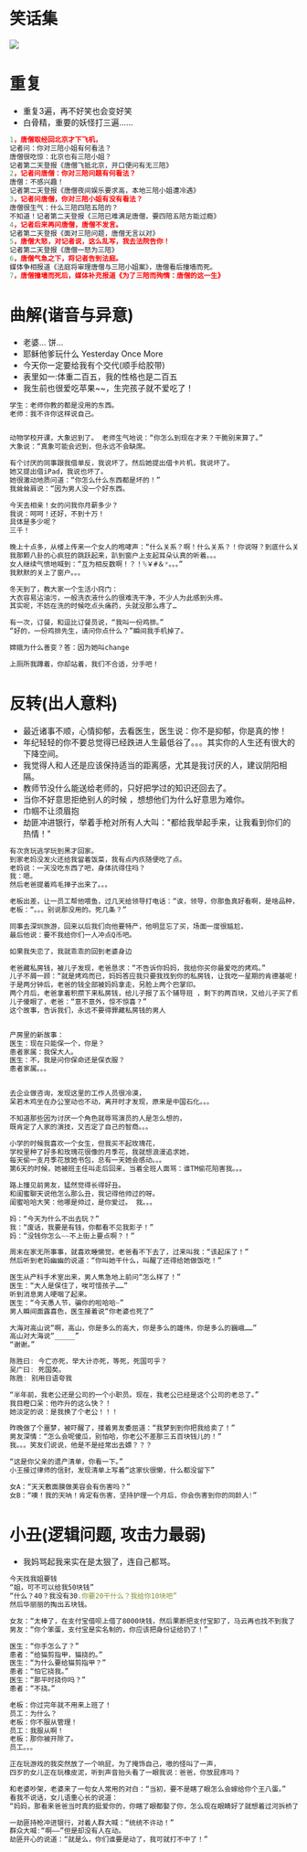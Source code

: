 # 笑话集

![](https://pic3.zhimg.com/50/a5c2087306ff6ce10f906ed10094418e_hd.jpg)

# 重复

- 重复3遍，再不好笑也会变好笑
- 白骨精，重要的妖怪打三遍......

```javascript
1，唐僧取经回北京才下飞机，
记者问：你对三陪小姐有何看法？
唐僧很吃惊：北京也有三陪小姐？
记者第二天登报《唐僧飞抵北京，开口便问有无三陪》
2，记者问唐僧：你对三陪问题有何看法？
唐僧：不感兴趣！
记者第二天登报《唐僧夜间娱乐要求高，本地三陪小姐遭冷遇》
3，记者问唐僧，你对三陪小姐有没有看法？
唐僧很生气：什么三陪四陪五陪的？
不知道！记者第二天登报《三陪已难满足唐僧，要四陪五陪方能过瘾》
4，记者后来再问唐僧，唐僧不发言。
记者第二天登报《面对三陪问题，唐僧无言以对》
5，唐僧大怒，对记者说，这么乱写，我去法院告你！
记者第二天登报《唐僧一怒为三陪》
6，唐僧气急之下，将记者告到法庭。
媒体争相报道《法庭将审理唐僧与三陪小姐案》，唐僧看后撞墙而死。
7，唐僧撞墙而死后，媒体补充报道《为了三陪而殉情：唐僧的这一生》
```

# 曲解(谐音与异意)

- 老婆... 饼...
- 耶稣他爹玩什么 Yesterday Once More
- 今天你一定要给我有个交代(顺手给胶带)
- 表里如一:体重二百五，我的性格也是二百五
- 我生前也很爱吃苹果~~，生完孩子就不爱吃了！


```javascript
学生：老师你教的都是没用的东西。
老师：我不许你这样说自己。


动物学校开课，大象迟到了。 老师生气地说：“你怎么到现在才来？干脆别来算了。”
大象说：“真象可能会迟到，但永远不会缺席。

有个讨厌的同事跟我借单反，我说坏了。然后她提出借卡片机，我说坏了。
她又提出借iPad，我说也坏了。
她很激动地质问道：“你怎么什么东西都是坏的！”
我耸耸肩说：“因为男人没一个好东西。

今天去相亲！女的问我你月薪多少？
我说：呵呵！还好，不到十万！
具体是多少呢？
三千！

晚上十点多，从楼上传来一个女人的咆哮声：“什么关系？啊！什么关系？！你说呀？到底什么关系？”
我那颗八卦的心疯狂的跳跃起来，趴到窗户上支起耳朵认真的听着。。。
女人继续气愤地喊到：“互为相反数啊！？！%￥#＆*。。。”
我默默的关上了窗户。。。

冬天到了，教大家一个生活小窍门：
大衣容易沾油污，一般洗衣液什么的很难洗干净，不少人为此感到头疼。
其实呢，不妨在洗的时候吃点头痛药，头就没那么疼了…

有一次，订餐，和逗比订餐员说，“我叫一份鸡排。”
“好的，一份鸡排先生，请问你点什么？”瞬间我手机掉了。

嫦娥为什么善变？答：因为她叫change

上厕所我蹲着，你却站着，我们不合适，分手吧！
```

# 反转(出人意料)

- 最近诸事不顺，心情抑郁，去看医生，医生说：你不是抑郁，你是真的惨！
- 年纪轻轻的你不要总觉得已经跌进人生最低谷了。。。其实你的人生还有很大的下降空间。
- 我觉得人和人还是应该保持适当的距离感，尤其是我讨厌的人，建议阴阳相隔。
- 教师节没什么能送给老师的，只好把学过的知识还回去了。
- 当你不好意思拒绝别人的时候 ，想想他们为什么好意思为难你。
- 巾帼不让须眉抱
- 劫匪冲进银行，举着手枪对所有人大叫："都给我举起手来，让我看到你们的热情！"

```javascript
有次贪玩逃学玩到黑才回家。
到家老妈没发火还给我留着饭菜，我有点内疚随便吃了点。
老妈说：一天没吃东西了吧，身体抗得住吗？
我：嗯。
然后老爸提着鸡毛掸子出来了。。。

老板出差，让一员工帮他喂鱼，过几天给领导打电话：“诶，领导，你那鱼真好看啊，是啥品种，在哪买的啊？”
老板：“。。。别说那没用的。死几条？”

同事去深圳旅游，回来以后我们向他要特产，他明显忘了买，场面一度很尴尬，
最后他说：要不我给你们一人冲点Q币吧。

如果我失恋了，我就乖乖的回到老婆身边

老爸藏私房钱，被儿子发现，老爸恳求：“不告诉你妈妈，我给你买你最爱吃的烤鸡。”
儿子不屑一顾：“就是烤鸡而已，妈妈答应我只要我找到你的私房钱，让我吃一星期的肯德基呢！”
于是两分钟后，老爸的钱全部被妈妈拿走，另脸上两个巴掌印。
两个月后，老爸拿着积攒下来私房钱，给儿子报了五个辅导班 ，剩下的两百块，又给儿子买了假期语文数学大礼包。
儿子傻眼了，老爸：“意不意外，惊不惊喜？”
这个故事，告诉我们，永远不要得罪藏私房钱的男人


产房里的新故事：
医生：现在只能保一个，你是？
患者家属：我保大人。
医生：不，我是问你保命还是保衣服？
患者家属。。。


去企业做咨询，发现这里的工作人员很冷漠，
呆若木鸡坐在办公室动也不动，离开时才发现，原来是中国石化。。。

不知道那些因为讨厌一个角色就辱骂演员的人是怎么想的，
既肯定了人家的演技，又否定了自己的智商。。。

小学的时候我喜欢一个女生，但我买不起玫瑰花，
学校里种了好多和玫瑰花很像的月季花，我就想浪漫追求她，
每天偷一支月季花放她书包，总有一天她会感动。。。
第6天的时候，她被班主任叫走后回来，当着全班人面骂：谁TM偷花陷害我。。。

路上撞见前男友，猛然觉得长得好丑。
和闺蜜聊天说他怎么那么丑，我记得他帅过的呀。
闺蜜哈哈大笑：他哪是帅过，是你爱过。 我。。。

妈：“今天为什么不出去玩？”
我：“废话，我要是有钱，你都看不见我影子！”
妈：“没钱你怎么~~不上街上要点啊？！”

周末在家无所事事，就喜欢睡懒觉，老爸看不下去了，过来叫我：“该起床了！”
然后听到老妈幽幽的说道：“你叫她干什么，叫醒了还得给她做饭吃！”

医生从产科手术室出来，男人焦急地上前问“怎么样了！”   
医生：“大人是保住了，唉可惜孩子……”   
听到消息男人哽咽了起来。
医生：“今天愚人节，骗你的啦哈哈~”   
男人瞬间面露喜色，医生接着说“你老婆也死了”

大海对高山说“啊，高山，你是多么的高大，你是多么的雄伟，你是多么的巍峨……”
高山对大海说“_____”
“谢谢。”

陈胜曰: 今亡亦死，举大计亦死，等死，死国可乎？
吴广曰: 死国矣。
陈胜: 别用日语夸我

“半年前，我老公还是公司的一个小职员。现在，我老公已经是这个公司的老总了。”
我目瞪口呆：他咋升的这么快？！
她淡定的说：是我换了个老公！！！

昨晚做了个噩梦，被吓醒了，搂着男友委屈道：“我梦到到你把我给卖了！”
男友深情：“怎么会呢傻瓜，别怕哈，你老公不差那三五百块钱儿的！”
我。。。笑友们说说，他是不是经常出去嫖？？？

“这是你父亲的遗产清单，你看一下。”
小王接过律师的信封，发现清单上写着“这家伙很懒，什么都没留下”

女A：“天天敷面膜做美容会有伤害吗？”
女B：“噢！我的天呐！肯定有伤害，坚持护理一个月后，你会伤害到你的同龄人!”

```

# 小丑(逻辑问题, 攻击力最弱)

- 我妈骂起我来实在是太狠了，连自己都骂。

```javascript
今天找我姐要钱
“姐，可不可以给我50块钱”
“什么？40？我没有30.你要20干什么？我给你10块吧”
然后华丽丽的掏出五块钱。

女友：“太棒了，在支付宝借呗上借了8000块钱，然后果断把支付宝卸了，马云再也找不到我了！”
男友：“你个笨蛋，支付宝是实名制的，你应该把身份证给扔了！”

医生：“你手怎么了？”
患者：“给猫剪指甲，猫挠的。”
医生：“为什么要给猫剪指甲？”
患者：“怕它挠我。”
医生：“那平时挠你吗？”
患者：“不挠。”

老板：你过完年就不用来上班了！
员工：为什么？
老板：你不服从管理！
员工：我服从啊！
老板：那你被开除了。
员工。。。

正在玩游戏的我突然放了一个响屁，为了掩饰自己，嗷的怪叫了一声，
四岁的女儿正在玩橡皮泥，听到声音抬头看了一眼我说：爸爸，你放屁疼吗？

和老婆吵架，老婆来了一句女人常用的对白：“当初，要不是瞎了眼怎么会嫁给你个王八蛋。”
看我不说话，女儿语重心长的说道：
“妈妈，那看来爸爸当时真的挺爱你的，你瞎了眼都娶了你，怎么现在眼睛好了就想着过河拆桥了是吧！”

一劫匪持枪冲进银行，对着人群大喊：“统统不许动！”
群众大喊:“啊——”但是却没有人在动。
劫匪开心的说道：“就是么，你们谁要是动了，我可就打不中了！”
```
